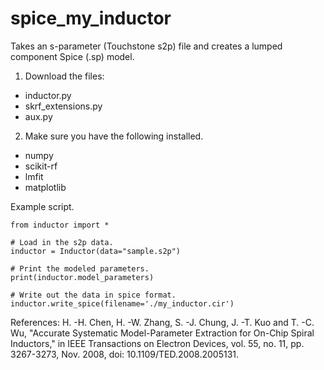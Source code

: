 # spice_my_inductor
Takes an s-parameter (Touchstone s2p) file and creates a lumped component Spice (.sp) model.

1. Download the files:
  - inductor.py
  - skrf_extensions.py
  - aux.py

2. Make sure you have the following installed.
  - numpy
  - scikit-rf
  - lmfit
  - matplotlib
  
Example script.
```
from inductor import *

# Load in the s2p data.
inductor = Inductor(data="sample.s2p")

# Print the modeled parameters.
print(inductor.model_parameters)

# Write out the data in spice format.
inductor.write_spice(filename='./my_inductor.cir')
```

References:
H. -H. Chen, H. -W. Zhang, S. -J. Chung, J. -T. Kuo and T. -C. Wu, "Accurate Systematic Model-Parameter Extraction for On-Chip Spiral Inductors," in IEEE Transactions on Electron Devices, vol. 55, no. 11, pp. 3267-3273, Nov. 2008, doi: 10.1109/TED.2008.2005131.
